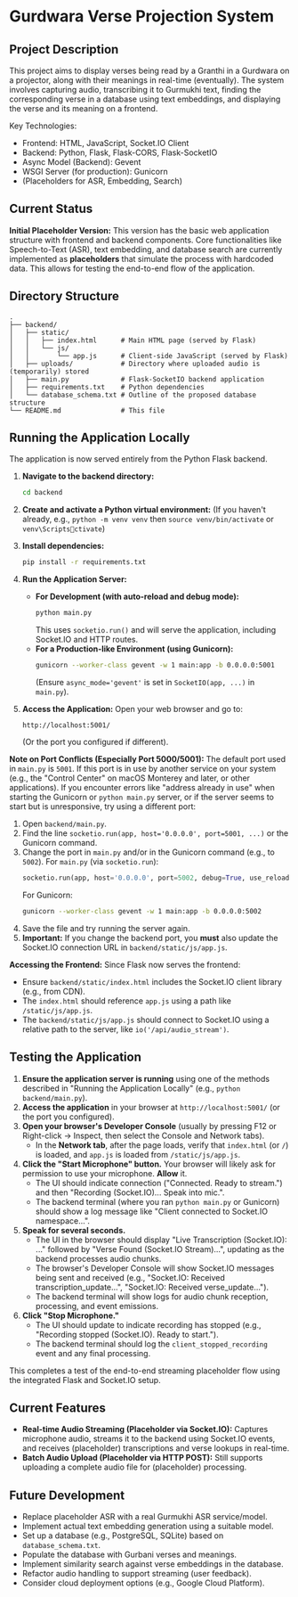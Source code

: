 # Gurdwara Verse Projection System

## Project Description

This project aims to display verses being read by a Granthi in a Gurdwara on a projector, along with their meanings in real-time (eventually). The system involves capturing audio, transcribing it to Gurmukhi text, finding the corresponding verse in a database using text embeddings, and displaying the verse and its meaning on a frontend.

Key Technologies:
*   Frontend: HTML, JavaScript, Socket.IO Client
*   Backend: Python, Flask, Flask-CORS, Flask-SocketIO
*   Async Model (Backend): Gevent
*   WSGI Server (for production): Gunicorn
*   (Placeholders for ASR, Embedding, Search)

## Current Status

**Initial Placeholder Version:** This version has the basic web application structure with frontend and backend components. Core functionalities like Speech-to-Text (ASR), text embedding, and database search are currently implemented as **placeholders** that simulate the process with hardcoded data. This allows for testing the end-to-end flow of the application.

## Directory Structure
```
.
├── backend/
│   ├── static/
│   │   ├── index.html      # Main HTML page (served by Flask)
│   │   └── js/
│   │       └── app.js      # Client-side JavaScript (served by Flask)
│   ├── uploads/            # Directory where uploaded audio is (temporarily) stored
│   ├── main.py             # Flask-SocketIO backend application
│   ├── requirements.txt    # Python dependencies
│   └── database_schema.txt # Outline of the proposed database structure
└── README.md               # This file
```

## Running the Application Locally

The application is now served entirely from the Python Flask backend.

1.  **Navigate to the backend directory:**
    ```bash
    cd backend
    ```
2.  **Create and activate a Python virtual environment:**
    (If you haven't already, e.g., `python -m venv venv` then `source venv/bin/activate` or `venv\Scriptsctivate`)
3.  **Install dependencies:**
    ```bash
    pip install -r requirements.txt
    ```
4.  **Run the Application Server:**
    *   **For Development (with auto-reload and debug mode):**
        ```bash
        python main.py
        ```
        This uses `socketio.run()` and will serve the application, including Socket.IO and HTTP routes.
    *   **For a Production-like Environment (using Gunicorn):**
        ```bash
        gunicorn --worker-class gevent -w 1 main:app -b 0.0.0.0:5001
        ```
        (Ensure `async_mode='gevent'` is set in `SocketIO(app, ...)` in `main.py`).

5.  **Access the Application:**
    Open your web browser and go to:
    ```
    http://localhost:5001/
    ```
    (Or the port you configured if different).

**Note on Port Conflicts (Especially Port 5000/5001):**
The default port used in `main.py` is `5001`. If this port is in use by another service on your system (e.g., the "Control Center" on macOS Monterey and later, or other applications).
If you encounter errors like "address already in use" when starting the Gunicorn or `python main.py` server, or if the server seems to start but is unresponsive, try using a different port:
1.  Open `backend/main.py`.
2.  Find the line `socketio.run(app, host='0.0.0.0', port=5001, ...)` or the Gunicorn command.
3.  Change the port in `main.py` and/or in the Gunicorn command (e.g., to `5002`).
    For `main.py` (via `socketio.run`):
    ```python
    socketio.run(app, host='0.0.0.0', port=5002, debug=True, use_reloader=True)
    ```
    For Gunicorn:
    ```bash
    gunicorn --worker-class gevent -w 1 main:app -b 0.0.0.0:5002
    ```
4.  Save the file and try running the server again.
5.  **Important:** If you change the backend port, you **must** also update the Socket.IO connection URL in `backend/static/js/app.js`.

<!-- The separate frontend setup is no longer needed as Flask serves the frontend. -->
**Accessing the Frontend:**
Since Flask now serves the frontend:
*   Ensure `backend/static/index.html` includes the Socket.IO client library (e.g., from CDN).
*   The `index.html` should reference `app.js` using a path like `/static/js/app.js`.
*   The `backend/static/js/app.js` should connect to Socket.IO using a relative path to the server, like `io('/api/audio_stream')`.

## Testing the Application

1.  **Ensure the application server is running** using one of the methods described in "Running the Application Locally" (e.g., `python backend/main.py`).
2.  **Access the application** in your browser at `http://localhost:5001/` (or the port you configured).
3.  **Open your browser's Developer Console** (usually by pressing F12 or Right-click -> Inspect, then select the Console and Network tabs).
    *   In the **Network tab**, after the page loads, verify that `index.html` (or `/`) is loaded, and `app.js` is loaded from `/static/js/app.js`.
4.  **Click the "Start Microphone" button.** Your browser will likely ask for permission to use your microphone. **Allow** it.
    *   The UI should indicate connection ("Connected. Ready to stream.") and then "Recording (Socket.IO)... Speak into mic.".
    *   The backend terminal (where you ran `python main.py` or Gunicorn) should show a log message like "Client connected to Socket.IO namespace...".
5.  **Speak for several seconds.**
    *   The UI in the browser should display "Live Transcription (Socket.IO): ..." followed by "Verse Found (Socket.IO Stream)...", updating as the backend processes audio chunks.
    *   The browser's Developer Console will show Socket.IO messages being sent and received (e.g., "Socket.IO: Received transcription_update...", "Socket.IO: Received verse_update...").
    *   The backend terminal will show logs for audio chunk reception, processing, and event emissions.
6.  **Click "Stop Microphone."**
    *   The UI should update to indicate recording has stopped (e.g., "Recording stopped (Socket.IO). Ready to start.").
    *   The backend terminal should log the `client_stopped_recording` event and any final processing.

This completes a test of the end-to-end streaming placeholder flow using the integrated Flask and Socket.IO setup.

## Current Features
*   **Real-time Audio Streaming (Placeholder via Socket.IO):** Captures microphone audio, streams it to the backend using Socket.IO events, and receives (placeholder) transcriptions and verse lookups in real-time.
*   **Batch Audio Upload (Placeholder via HTTP POST):** Still supports uploading a complete audio file for (placeholder) processing.


## Future Development
*   Replace placeholder ASR with a real Gurmukhi ASR service/model.
*   Implement actual text embedding generation using a suitable model.
*   Set up a database (e.g., PostgreSQL, SQLite) based on `database_schema.txt`.
*   Populate the database with Gurbani verses and meanings.
*   Implement similarity search against verse embeddings in the database.
*   Refactor audio handling to support streaming (user feedback).
*   Consider cloud deployment options (e.g., Google Cloud Platform).
